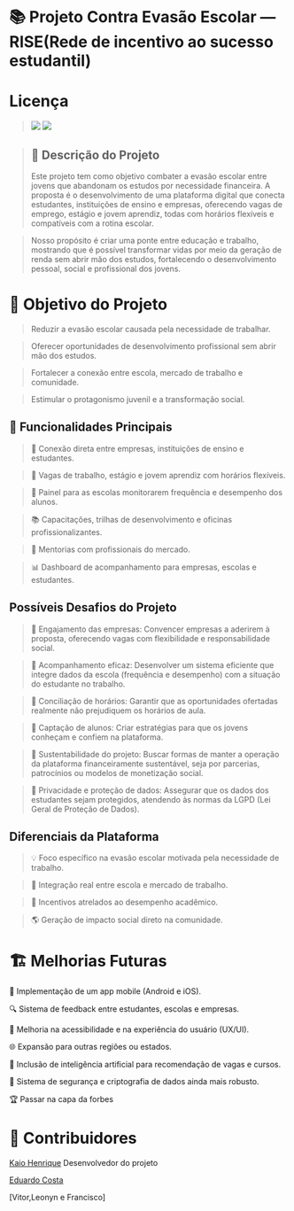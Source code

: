 # 📚 Projeto Contra Evasão Escolar — RISE(Rede de incentivo ao sucesso estudantil)
 
# Licença
>![](https://img.shields.io/badge/license-%20Escola%20Marista%20Ir.%20Ac%C3%A1cio-black) ![](https://img.shields.io/badge/version-0.3-white)
 
>## 📄 Descrição do Projeto
>Este projeto tem como objetivo combater a evasão escolar entre jovens que abandonam os estudos por necessidade financeira. A proposta é o desenvolvimento de uma plataforma digital que conecta estudantes, instituições de ensino e empresas, oferecendo vagas de emprego, estágio e jovem aprendiz, todas com horários flexíveis e compatíveis com a rotina escolar.
 
>Nosso propósito é criar uma ponte entre educação e trabalho, mostrando que é possível transformar vidas por meio da geração de renda sem abrir mão dos estudos, fortalecendo o desenvolvimento pessoal, social e profissional dos jovens.
 
# 🎯 Objetivo do Projeto
>Reduzir a evasão escolar causada pela necessidade de trabalhar.
 
>Oferecer oportunidades de desenvolvimento profissional sem abrir mão dos estudos.
 
>Fortalecer a conexão entre escola, mercado de trabalho e comunidade.
 
>Estimular o protagonismo juvenil e a transformação social.
 
## 🚀 Funcionalidades Principais
 
>🔗 Conexão direta entre empresas, instituições de ensino e estudantes.
 
>💼 Vagas de trabalho, estágio e jovem aprendiz com horários flexíveis.
 
>🏫 Painel para as escolas monitorarem frequência e desempenho dos alunos.
 
>📚 Capacitações, trilhas de desenvolvimento e oficinas profissionalizantes.
 
>🎯 Mentorias com profissionais do mercado.
 
>📊 Dashboard de acompanhamento para empresas, escolas e estudantes.
 
## Possíveis Desafios do Projeto
>🔸 Engajamento das empresas: Convencer empresas a aderirem à proposta, oferecendo vagas com flexibilidade e responsabilidade social.
 
>🔸 Acompanhamento eficaz: Desenvolver um sistema eficiente que integre dados da escola (frequência e desempenho) com a situação do estudante no trabalho.
 
>🔸 Conciliação de horários: Garantir que as oportunidades ofertadas realmente não prejudiquem os horários de aula.
 
>🔸 Captação de alunos: Criar estratégias para que os jovens conheçam e confiem na plataforma.
 
>🔸 Sustentabilidade do projeto: Buscar formas de manter a operação da plataforma financeiramente sustentável, seja por parcerias, patrocínios ou modelos de monetização social.
 
>🔸 Privacidade e proteção de dados: Assegurar que os dados dos estudantes sejam protegidos, atendendo às normas da LGPD (Lei Geral de Proteção de Dados).
 
##  Diferenciais da Plataforma
>💡 Foco específico na evasão escolar motivada pela necessidade de trabalho.
 
>🤝 Integração real entre escola e mercado de trabalho.
 
>🎯 Incentivos atrelados ao desempenho acadêmico.
 
>🌎 Geração de impacto social direto na comunidade.
 
# 🏗️ Melhorias Futuras
🔧 Implementação de um app mobile (Android e iOS).
 
🔍 Sistema de feedback entre estudantes, escolas e empresas.
 
🎨 Melhoria na acessibilidade e na experiência do usuário (UX/UI).
 
🌐 Expansão para outras regiões ou estados.
 
🤖 Inclusão de inteligência artificial para recomendação de vagas e cursos.
 
🔐 Sistema de segurança e criptografia de dados ainda mais robusto.
 
🏆 Passar na capa da forbes
 
# 👥 Contribuidores
[Kaio Henrique](https://github.com/kaiohen) Desenvolvedor do projeto
 
[Eduardo Costa](https://github.com/eduardocosta)
 
[Vitor,Leonyn e Francisco]
